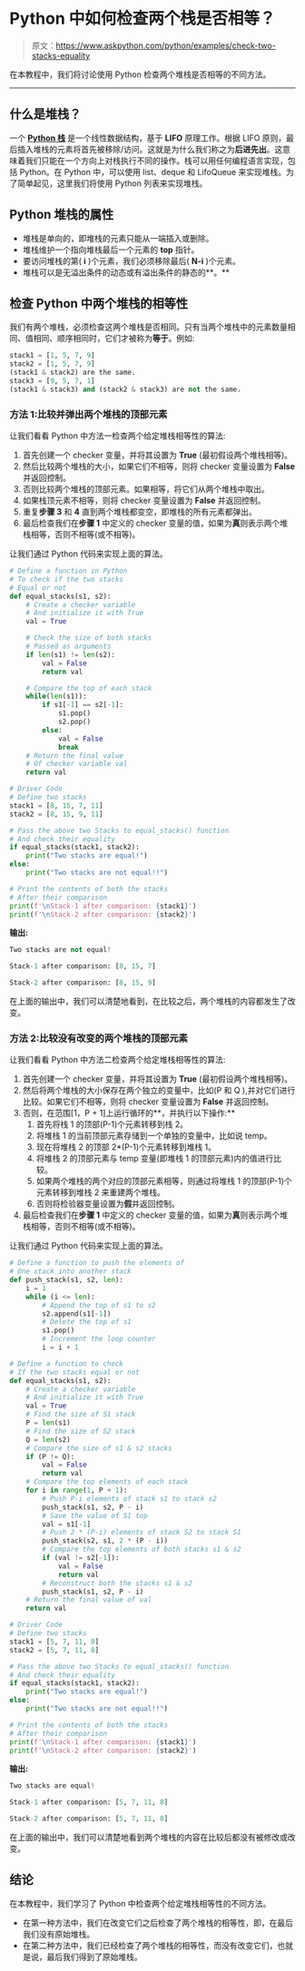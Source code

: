 # Python 中如何检查两个栈是否相等？

> 原文：<https://www.askpython.com/python/examples/check-two-stacks-equality>

在本教程中，我们将讨论使用 Python 检查两个堆栈是否相等的不同方法。

* * *

## 什么是堆栈？

一个 **[Python 栈](https://www.askpython.com/python/python-stack)** 是一个线性数据结构，基于 **LIFO** 原理工作。根据 LIFO 原则，最后插入堆栈的元素将首先被移除/访问。这就是为什么我们称之为**后进先出**。这意味着我们只能在一个方向上对栈执行不同的操作。栈可以用任何编程语言实现，包括 Python。在 Python 中，可以使用 list、deque 和 LifoQueue 来实现堆栈。为了简单起见，这里我们将使用 Python 列表来实现堆栈。

## Python 堆栈的属性

*   堆栈是单向的，即堆栈的元素只能从一端插入或删除。
*   堆栈维护一个指向堆栈最后一个元素的 **top** 指针。
*   要访问堆栈的第( **i** )个元素，我们必须移除最后( **N-i** )个元素。
*   堆栈可以是无溢出条件的动态或有溢出条件的静态的**。**

## 检查 Python 中两个堆栈的相等性

我们有两个堆栈，必须检查这两个堆栈是否相同。只有当两个堆栈中的元素数量相同、值相同、顺序相同时，它们才被称为**等于**。例如:

```py
stack1 = [1, 5, 7, 9]
stack2 = [1, 5, 7, 9]
(stack1 & stack2) are the same.
stack3 = [9, 5, 7, 1]
(stack1 & stack3) and (stack2 & stack3) are not the same.

```

### 方法 1:比较并弹出两个堆栈的顶部元素

让我们看看 Python 中方法一检查两个给定堆栈相等性的算法:

1.  首先创建一个 checker 变量，并将其设置为 **True** (最初假设两个堆栈相等)。
2.  然后比较两个堆栈的大小，如果它们不相等，则将 checker 变量设置为 **False** 并返回控制。
3.  否则比较两个堆栈的顶部元素。如果相等，将它们从两个堆栈中取出。
4.  如果栈顶元素不相等，则将 checker 变量设置为 **False** 并返回控制。
5.  重复**步骤 3** 和 **4** 直到两个堆栈都变空，即堆栈的所有元素都弹出。
6.  最后检查我们在**步骤 1** 中定义的 checker 变量的值，如果为**真**则表示两个堆栈相等，否则不相等(或不相等)。

让我们通过 Python 代码来实现上面的算法。

```py
# Define a function in Python
# To check if the two stacks
# Equal or not
def equal_stacks(s1, s2):
    # Create a checker variable
    # And initialize it with True
    val = True

    # Check the size of both stacks
    # Passed as arguments
    if len(s1) != len(s2):
        val = False
        return val

    # Compare the top of each stack
    while(len(s1)):
        if s1[-1] == s2[-1]:
            s1.pop()
            s2.pop()
        else:
            val = False
            break
    # Return the final value
    # Of checker variable val
    return val

# Driver Code
# Define two stacks
stack1 = [8, 15, 7, 11]
stack2 = [8, 15, 9, 11]

# Pass the above two Stacks to equal_stacks() function
# And check their equality
if equal_stacks(stack1, stack2):
    print("Two stacks are equal!")
else:
    print("Two stacks are not equal!!")

# Print the contents of both the stacks
# After their comparison
print(f'\nStack-1 after comparison: {stack1}')
print(f'\nStack-2 after comparison: {stack2}')

```

**输出:**

```py
Two stacks are not equal!

Stack-1 after comparison: [8, 15, 7]      

Stack-2 after comparison: [8, 15, 9]

```

在上面的输出中，我们可以清楚地看到，在比较之后，两个堆栈的内容都发生了改变。

### 方法 2:比较没有改变的两个堆栈的顶部元素

让我们看看 Python 中方法二检查两个给定堆栈相等性的算法:

1.  首先创建一个 checker 变量，并将其设置为 **True** (最初假设两个堆栈相等)。
2.  然后将两个堆栈的大小保存在两个独立的变量中，比如(P 和 Q ),并对它们进行比较。如果它们不相等，则将 checker 变量设置为 **False** 并返回控制。
3.  否则，在范围[1，P + 1]上运行循环的**，并执行以下操作:**
    1.  首先将栈 1 的顶部(P-1)个元素转移到栈 2。
    2.  将堆栈 1 的当前顶部元素存储到一个单独的变量中，比如说 temp。
    3.  现在将堆栈 2 的顶部 2*(P-1)个元素转移到堆栈 1。
    4.  将堆栈 2 的顶部元素与 temp 变量(即堆栈 1 的顶部元素)内的值进行比较。
    5.  如果两个堆栈的两个对应的顶部元素相等，则通过将堆栈 1 的顶部(P-1)个元素转移到堆栈 2 来重建两个堆栈。
    6.  否则将检验器变量设置为**假**并返回控制。
4.  最后检查我们在**步骤 1** 中定义的 checker 变量的值，如果为**真**则表示两个堆栈相等，否则不相等(或不相等)。

让我们通过 Python 代码来实现上面的算法。

```py
# Define a function to push the elements of
# One stack into another stack
def push_stack(s1, s2, len):
	i = 1
	while (i <= len):
        # Append the top of s1 to s2
		s2.append(s1[-1])
        # Delete the top of s1
		s1.pop()
        # Increment the loop counter
		i = i + 1

# Define a function to check 
# If the two stacks equal or not
def equal_stacks(s1, s2):
    # Create a checker variable
    # And initialize it with True
    val = True
	# Find the size of S1 stack
    P = len(s1)
	# Find the size of S2 stack
    Q = len(s2)
	# Compare the size of s1 & s2 stacks
    if (P != Q):
        val = False
        return val
    # Compare the top elements of each stack
    for i in range(1, P + 1):
        # Push P-i elements of stack s1 to stack s2
        push_stack(s1, s2, P - i)
		# Save the value of S1 top
        val = s1[-1]
		# Push 2 * (P-i) elements of stack S2 to stack S1
        push_stack(s2, s1, 2 * (P - i))
		# Compare the top elements of both stacks s1 & s2
        if (val != s2[-1]):
            val = False
            return val
		# Reconstruct both the stacks s1 & s2
        push_stack(s1, s2, P - i)
	# Return the final value of val
    return val

# Driver Code
# Define two stacks
stack1 = [5, 7, 11, 8]
stack2 = [5, 7, 11, 8]

# Pass the above two Stacks to equal_stacks() function
# And check their equality
if equal_stacks(stack1, stack2):
    print("Two stacks are equal!")
else:
    print("Two stacks are not equal!!")

# Print the contents of both the stacks
# After their comparison
print(f'\nStack-1 after comparison: {stack1}')
print(f'\nStack-2 after comparison: {stack2}')

```

**输出:**

```py
Two stacks are equal!

Stack-1 after comparison: [5, 7, 11, 8]   

Stack-2 after comparison: [5, 7, 11, 8]

```

在上面的输出中，我们可以清楚地看到两个堆栈的内容在比较后都没有被修改或改变。

## 结论

在本教程中，我们学习了 Python 中检查两个给定堆栈相等性的不同方法。

*   在第一种方法中，我们在改变它们之后检查了两个堆栈的相等性，即，在最后我们没有原始堆栈。
*   在第二种方法中，我们已经检查了两个堆栈的相等性，而没有改变它们，也就是说，最后我们得到了原始堆栈。